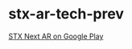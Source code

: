 # stx-ar-tech-prev

[STX Next AR on Google Play](https://play.google.com/store/apps/details?id=com.stxnext.ar)
